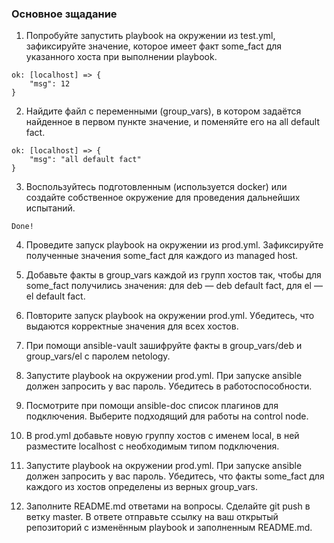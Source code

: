 ### Основное зщадание
1. Попробуйте запустить playbook на окружении из test.yml, зафиксируйте значение, которое имеет факт some_fact для указанного хоста при выполнении playbook.
```commandline
ok: [localhost] => {
    "msg": 12
}
```

2. Найдите файл с переменными (group_vars), в котором задаётся найденное в первом пункте значение, и поменяйте его на all default fact.
```commandline
ok: [localhost] => {
    "msg": "all default fact"
} 
```
 
3. Воспользуйтесь подготовленным (используется docker) или создайте собственное окружение для проведения дальнейших испытаний.
```commandline
Done!
```
4. Проведите запуск playbook на окружении из prod.yml. Зафиксируйте полученные значения some_fact для каждого из managed host.

5. Добавьте факты в group_vars каждой из групп хостов так, чтобы для some_fact получились значения: для deb — deb default fact, для el — el default fact.
6. Повторите запуск playbook на окружении prod.yml. Убедитесь, что выдаются корректные значения для всех хостов.
7. При помощи ansible-vault зашифруйте факты в group_vars/deb и group_vars/el с паролем netology.
8. Запустите playbook на окружении prod.yml. При запуске ansible должен запросить у вас пароль. Убедитесь в работоспособности.
9. Посмотрите при помощи ansible-doc список плагинов для подключения. Выберите подходящий для работы на control node.
10. В prod.yml добавьте новую группу хостов с именем local, в ней разместите localhost с необходимым типом подключения.
11. Запустите playbook на окружении prod.yml. При запуске ansible должен запросить у вас пароль. Убедитесь, что факты some_fact для каждого из хостов определены из верных group_vars.
12. Заполните README.md ответами на вопросы. Сделайте git push в ветку master. В ответе отправьте ссылку на ваш открытый репозиторий с изменённым playbook и заполненным README.md.